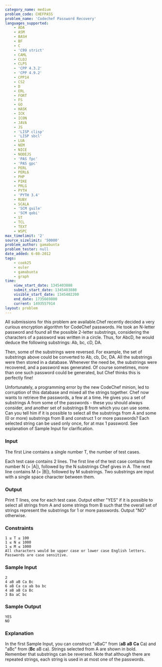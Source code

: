 ```yaml
---
category_name: medium
problem_code: CHEFPASS
problem_name: 'Codechef Password Recovery'
languages_supported:
    - ADA
    - ASM
    - BASH
    - BF
    - C
    - 'C99 strict'
    - CAML
    - CLOJ
    - CLPS
    - 'CPP 4.3.2'
    - 'CPP 4.9.2'
    - CPP14
    - CS2
    - D
    - ERL
    - FORT
    - FS
    - GO
    - HASK
    - ICK
    - ICON
    - JAVA
    - JS
    - 'LISP clisp'
    - 'LISP sbcl'
    - LUA
    - NEM
    - NICE
    - NODEJS
    - 'PAS fpc'
    - 'PAS gpc'
    - PERL
    - PERL6
    - PHP
    - PIKE
    - PRLG
    - PYTH
    - 'PYTH 3.4'
    - RUBY
    - SCALA
    - 'SCM guile'
    - 'SCM qobi'
    - ST
    - TCL
    - TEXT
    - WSPC
max_timelimit: '2'
source_sizelimit: '50000'
problem_author: gamabunta
problem_tester: null
date_added: 6-08-2012
tags:
    - cook25
    - euler
    - gamabunta
    - graph
time:
    view_start_date: 1345403888
    submit_start_date: 1345403888
    visible_start_date: 1345402200
    end_date: 1735669800
    current: 1493557914
layout: problem
---
```

All submissions for this problem are available.Chef recently decided a very curious encryption algorithm for CodeChef passwords. He took an N-letter password and found all the possible
2-letter substrings, considering the characters of a password was written in a circle. Thus, for AbcD, he would deduce the following
substrings: Ab, bc, cD, DA.

Then, some of the substrings were reversed. For example, the set of substrings above could be converted to Ab, cb, Dc, DA. All
the substrings were then stored in a database. Whenever the need be, the substrings were recovered, and a password was generated. Of course
sometimes, more than one such password could be generated, but Chef thinks this is perfectly fine!

Unfortunately, a programming error by the new CodeChef minion, led to corruption of this database and mixed all the strings together.
Chef now wants to retrieve the passwords, a few at a time. He gives you a set of substrings A from some of the passwords - these you
should always consider, and another set of substrings B from which you can use some. Can you tell him if it is possible to select all the substrings
from A and some (0 or more) substrings from B and construct 1 or more passwords? Each selected string can be used only once, for at max 1
password. See explanation of Sample Input for clarification.

### Input

The first Line contains a single number T, the number of test cases.

Each test case contains 2 lines.
The first line of the test case contains the number N (= |A|), followed by the N substrings Chef gives in A. The next line contains
M (= |B|), followed by M substrings. Two substrings are input with a single space character between them.

### Output

Print T lines, one for each test case. Output either "YES" if it is possible to select all strings from A and some strings from B
such that the overall set of strings represent the substrings for 1 or more passwords. Output "NO" otherwise.

### Constraints

```
1 ≤ T ≤ 100
1 ≤ N ≤ 1000
1 ≤ M ≤ 1000
All characters would be upper case or lower case English letters. Passwords are case sensitive.

```
### Sample Input

```
2
4 aB aB Ca Bc
6 aB Ca ca ab ba bc
4 aB aB Ca Bc
3 Ba aC bc

```
### Sample Output

```
YES
NO

```
### Explanation

In the first Sample Input, you can construct "aBaC" from (**aB** **aB** **Ca** Ca) and
"aBc" from (**Bc** aB ca). Strings selected from A are shown in bold. Remember that substrings can be reversed. Note
that although there are repeated strings, each string is used in at most one of the passwords.